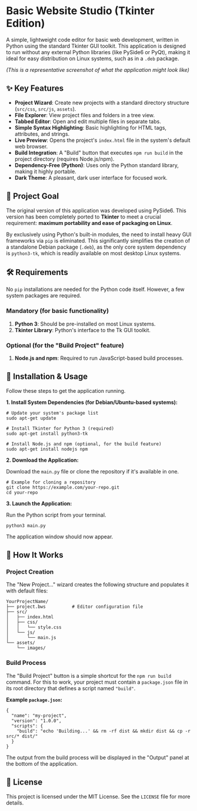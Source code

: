 # Basic Website Studio (Tkinter Edition)

A simple, lightweight code editor for basic web development, written in
Python using the standard Tkinter GUI toolkit. This application is
designed to run without any external Python libraries (like PySide6 or
PyQt), making it ideal for easy distribution on Linux systems, such as
in a `.deb` package.



*(This is a representative screenshot of what the application might look
like)*

## ✨ Key Features

-   **Project Wizard**: Create new projects with a standard directory
    structure (`src/css`, `src/js`, `assets`).
-   **File Explorer**: View project files and folders in a tree view.
-   **Tabbed Editor**: Open and edit multiple files in separate tabs.
-   **Simple Syntax Highlighting**: Basic highlighting for HTML tags,
    attributes, and strings.
-   **Live Preview**: Opens the project\'s `index.html` file in the
    system\'s default web browser.
-   **Build Integration**: A \"Build\" button that executes
    `npm run build` in the project directory (requires Node.js/npm).
-   **Dependency-Free (Python)**: Uses only the Python standard library,
    making it highly portable.
-   **Dark Theme**: A pleasant, dark user interface for focused work.

## 🎯 Project Goal

The original version of this application was developed using PySide6.
This version has been completely ported to **Tkinter** to meet a crucial
requirement: **maximum portability and ease of packaging on Linux**.

By exclusively using Python\'s built-in modules, the need to install
heavy GUI frameworks via `pip` is eliminated. This significantly
simplifies the creation of a standalone Debian package (`.deb`), as the
only core system dependency is `python3-tk`, which is readily available
on most desktop Linux systems.

## 🛠️ Requirements

No `pip` installations are needed for the Python code itself. However, a
few system packages are required.

### Mandatory (for basic functionality)

1.  **Python 3**: Should be pre-installed on most Linux systems.
2.  **Tkinter Library**: Python\'s interface to the Tk GUI toolkit.

### Optional (for the \"Build Project\" feature)

1.  **Node.js and npm**: Required to run JavaScript-based build
    processes.

## 🚀 Installation & Usage

Follow these steps to get the application running.

**1. Install System Dependencies (for Debian/Ubuntu-based systems):**

    # Update your system's package list
    sudo apt-get update

    # Install Tkinter for Python 3 (required)
    sudo apt-get install python3-tk

    # Install Node.js and npm (optional, for the build feature)
    sudo apt-get install nodejs npm

**2. Download the Application:**

Download the `main.py` file or clone the repository if it\'s available
in one.

    # Example for cloning a repository
    git clone https://example.com/your-repo.git
    cd your-repo

**3. Launch the Application:**

Run the Python script from your terminal.

    python3 main.py

The application window should now appear.

## 📝 How It Works

### Project Creation

The \"New Project\...\" wizard creates the following structure and
populates it with default files:

    YourProjectName/
    ├── project.bws          # Editor configuration file
    ├── src/
    │   ├── index.html
    │   ├── css/
    │   │   └── style.css
    │   └── js/
    │       └── main.js
    └── assets/
        └── images/

### Build Process

The \"Build Project\" button is a simple shortcut for the
`npm run build` command. For this to work, your project must contain a
`package.json` file in its root directory that defines a script named
`"build"`.

**Example `package.json`:**

    {
      "name": "my-project",
      "version": "1.0.0",
      "scripts": {
        "build": "echo 'Building...' && rm -rf dist && mkdir dist && cp -r src/* dist/"
      }
    }

The output from the build process will be displayed in the \"Output\"
panel at the bottom of the application.

## 📜 License

This project is licensed under the MIT License. See the `LICENSE` file
for more details.
